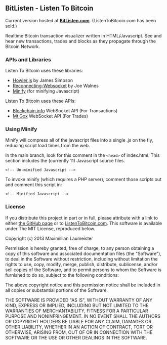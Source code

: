 ## BitListen - Listen To Bitcoin ##

Current version hosted at [**BitListen.com**](http://bitlisten.com/). (ListenToBitcoin.com has been sold.)

Realtime Bitcoin transaction visualizer written in HTML/Javascript. See and hear new transactions, trades and blocks as they propagate through the Bitcoin Network.

### APIs and Libraries ###

Listen To Bitcoin uses these libraries:

* [Howler.js](http://goldfirestudios.com/blog/104/howler.js-Modern-Web-Audio-Javascript-Library) by James Simpson
* [Reconnecting-Websocket](https://github.com/joewalnes/reconnecting-websocket) by Joe Walnes
* [Minify](https://code.google.com/p/minify/) (for minifying Javascript)

Listen To Bitcoin uses these APIs:

* [Blockchain.info](http://blockchain.info/) WebSocket API (For Transactions)
* [Mt.Gox](https://mtgox.com/) WebSocket API (For Trades)

### Using Minify ###

Minify will compress all of the javascript files into a single .js on the fly, reducing script load times from the web.

In the main branch, look for this comment in the ```<head>``` of index.html. This section includes the (currently 11) Javascript source files.

    <!-- Un-minified Javascript -->

To invoke minify (which requires a PHP server), comment those scripts out and comment this script in:

    <!-- Minified Javascript -->

### License ###

If you distribute this project in part or in full, please attribute with a link to either [the GitHub page](https://github.com/MaxLaumeister/Listen-To-Bitcoin) or to [ListenToBitcoin.com](http://listentobitcoin.com/). This software is available under The MIT License, reproduced below.

Copyright (c) 2013 Maximillian Laumeister

Permission is hereby granted, free of charge, to any person obtaining a copy of this software and associated documentation files (the "Software"), to deal in the Software without restriction, including without limitation the rights to use, copy, modify, merge, publish, distribute, sublicense, and/or sell copies of the Software, and to permit persons to whom the Software is furnished to do so, subject to the following conditions:

The above copyright notice and this permission notice shall be included in all copies or substantial portions of the Software.

THE SOFTWARE IS PROVIDED "AS IS", WITHOUT WARRANTY OF ANY KIND, EXPRESS OR IMPLIED, INCLUDING BUT NOT LIMITED TO THE WARRANTIES OF MERCHANTABILITY, FITNESS FOR A PARTICULAR PURPOSE AND NONINFRINGEMENT. IN NO EVENT SHALL THE AUTHORS OR COPYRIGHT HOLDERS BE LIABLE FOR ANY CLAIM, DAMAGES OR OTHER LIABILITY, WHETHER IN AN ACTION OF CONTRACT, TORT OR OTHERWISE, ARISING FROM, OUT OF OR IN CONNECTION WITH THE SOFTWARE OR THE USE OR OTHER DEALINGS IN THE SOFTWARE.
